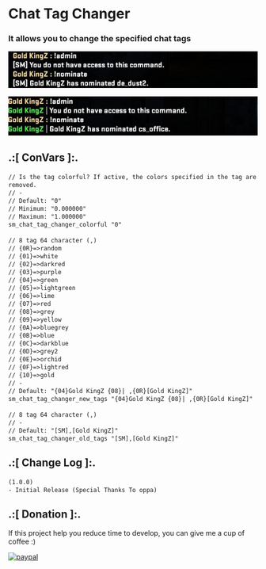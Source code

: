 # Chat Tag Changer
### It allows you to change the specified chat tags

![alt text](https://github.com/oqyh/chat-tag-changer/blob/main/img/old.jpg?raw=true)

![alt text](https://github.com/oqyh/chat-tag-changer/blob/main/img/new.jpg?raw=true)


## .:[ ConVars ]:.
  ```
// Is the tag colorful? If active, the colors specified in the tag are removed.
// -
// Default: "0"
// Minimum: "0.000000"
// Maximum: "1.000000"
sm_chat_tag_changer_colorful "0"

// 8 tag 64 character (,)
// {0R}=>random
// {01}=>white
// {02}=>darkred
// {03}=>purple
// {04}=>green
// {05}=>lightgreen
// {06}=>lime
// {07}=>red
// {08}=>grey
// {09}=>yellow
// {0A}=>bluegrey
// {0B}=>blue
// {0C}=>darkblue
// {0D}=>grey2
// {0E}=>orchid
// {0F}=>lightred
// {10}=>gold
// -
// Default: "{04}Gold KingZ {08}| ,{0R}[Gold KingZ]"
sm_chat_tag_changer_new_tags "{04}Gold KingZ {08}| ,{0R}[Gold KingZ]"

// 8 tag 64 character (,)
// -
// Default: "[SM],[Gold KingZ]"
sm_chat_tag_changer_old_tags "[SM],[Gold KingZ]"
```


## .:[ Change Log ]:.
```
(1.0.0)
- Initial Release (Special Thanks To oppa)
```

## .:[ Donation ]:.

If this project help you reduce time to develop, you can give me a cup of coffee :)

[![paypal](https://www.paypalobjects.com/en_US/i/btn/btn_donateCC_LG.gif)](https://paypal.me/oQYh)
